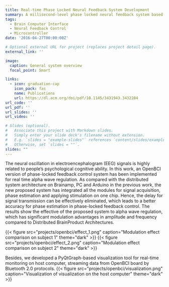 ```yaml
---
title: Real-time Phase Locked Neural Feedback System Development
summary: A millisecond-level phase locked neural feedback system based on OpenBCI
tags:
  - Brain Computer Interface
  - Neural Feedback Control
  - Microcontroller
date: '2016-04-27T00:00:00Z'

# Optional external URL for project (replaces project detail page).
external_link: ''

image:
  caption: General system overview
  focal_point: Smart

links:
  - icon: graduation-cap
    icon_pack: fas
    name: Publications
    url: https://dl.acm.org/doi/pdf/10.1145/3431943.3432284
url_code: ''
url_pdf: ''
url_slides: ''
url_video: ''

# Slides (optional).
#   Associate this project with Markdown slides.
#   Simply enter your slide deck's filename without extension.
#   E.g. `slides = "example-slides"` references `content/slides/example-slides.md`.
#   Otherwise, set `slides = ""`.
slides: ""
---
```


The neural oscillation in electroencephalogram (EEG) signals is
highly related to people’s psychological cognitive ability. In this
work, an OpenBCI version of phase-locked feedback control system
has been implemented for real time alpha wave regulation. As
compared with the distributed system architecture on Brainamp,
PC and Arduino in the previous work, the new proposed system has
integrated all the modules for signal acquisition, phase estimation
and applying stimulation on one chip. Hence, the delay for signal
transmission can be effectively eliminated, which leads to a better
accuracy for phase estimation in phase-locked feedback control.
The results show the effective of the proposed system to alpha wave
regulation, which has significant modulation advantages in amplitude 
and frequency compared to Distributed BrainProduct Architectures.

{{< figure src="projects/openbci/effect_1.png" caption="Modulation effect comparison on subject 1" theme="dark" >}}
{{< figure src="projects/openbci/effect_2.png" caption="Modulation effect comparison on subject 2" theme="dark" >}}

Besides, we developed a PyQtGraph-based visualization tool for real-time 
monitoring on host computer, streaming data from OpenBCI board by Bluetooth 2.0
protocols. 
{{< figure src="projects/openbci/visualization.png" caption="Visualization of visualization on the host computer" theme="dark" >}}

